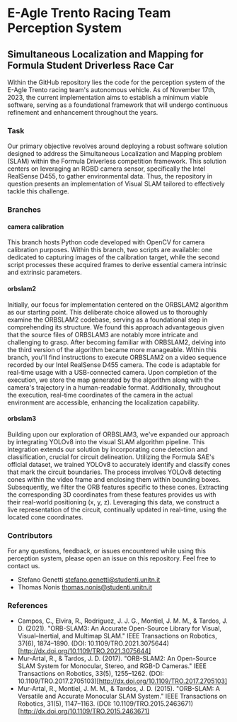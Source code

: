# E-Agle Trento Racing Team Perception System
## Simultaneous Localization and Mapping for Formula Student Driverless Race Car
Within the GitHub repository lies the code for the perception system of the E-Agle Trento racing team's autonomous vehicle. As of November 17th, 2023, the current implementation aims to establish a minimum viable software, serving as a foundational framework that will undergo continuous refinement and enhancement throughout the years.
### Task
Our primary objective revolves around deploying a robust software solution designed to address the Simultaneous Localization and Mapping problem (SLAM) within the Formula Driverless competition framework. This solution centers on leveraging an RGBD camera sensor, specifically the Intel RealSense D455, to gather environmental data. Thus, the repository in question presents an implementation of Visual SLAM tailored to effectively tackle this challenge.
### Branches
#### camera calibration
This branch hosts Python code developed with OpenCV for camera calibration purposes. Within this branch, two scripts are available: one dedicated to capturing images of the calibration target, while the second script processes these acquired frames to derive essential camera intrinsic and extrinsic parameters.
#### orbslam2
Initially, our focus for implementation centered on the ORBSLAM2 algorithm as our starting point. This deliberate choice allowed us to thoroughly examine the ORBSLAM2 codebase, serving as a foundational step in comprehending its structure. We found this approach advantageous given that the source files of ORBSLAM3 are notably more intricate and challenging to grasp. After becoming familiar with ORBSLAM2, delving into the third version of the algorithm became more manageable.
Within this branch, you'll find instructions to execute ORBSLAM2 on a video sequence recorded by our Intel RealSense D455 camera. The code is adaptable for real-time usage with a USB-connected camera. Upon completion of the execution, we store the map generated by the algorithm along with the camera's trajectory in a human-readable format. Additionally, throughout the execution, real-time coordinates of the camera in the actual environment are accessible, enhancing the localization capability.
#### orbslam3
Building upon our exploration of ORBSLAM3, we've expanded our approach by integrating YOLOv8 into the visual SLAM algorithm pipeline. This integration extends our solution by incorporating cone detection and classification, crucial for circuit delineation. Utilizing the Formula SAE's official dataset, we trained YOLOv8 to accurately identify and classify cones that mark the circuit boundaries. The process involves YOLOv8 detecting cones within the video frame and enclosing them within bounding boxes. Subsequently, we filter the ORB features specific to these cones. Extracting the corresponding 3D coordinates from these features provides us with their real-world positioning (x, y, z). Leveraging this data, we construct a live representation of the circuit, continually updated in real-time, using the located cone coordinates.
### Contributors
For any questions, feedback, or issues encountered while using this perception system, please open an issue on this repository. Feel free to contact us.
- Stefano Genetti stefano.genetti@studenti.unitn.it
- Thomas Nonis thomas.nonis@studenti.unitn.it
### References
- Campos, C., Elvira, R., Rodriguez, J. J. G., Montiel, J. M. M., & Tardos, J. D. (2021). "ORB-SLAM3: An Accurate Open-Source Library for Visual, Visual–Inertial, and Multimap SLAM." IEEE Transactions on Robotics, 37(6), 1874–1890. (DOI: 10.1109/TRO.2021.3075644)[http://dx.doi.org/10.1109/TRO.2021.3075644]
- Mur-Artal, R., & Tardos, J. D. (2017). "ORB-SLAM2: An Open-Source SLAM System for Monocular, Stereo, and RGB-D Cameras." IEEE Transactions on Robotics, 33(5), 1255–1262. (DOI: 10.1109/TRO.2017.2705103)[http://dx.doi.org/10.1109/TRO.2017.2705103]
- Mur-Artal, R., Montiel, J. M. M., & Tardos, J. D. (2015). "ORB-SLAM: A Versatile and Accurate Monocular SLAM System." IEEE Transactions on Robotics, 31(5), 1147–1163. (DOI: 10.1109/TRO.2015.2463671)[http://dx.doi.org/10.1109/TRO.2015.2463671]
